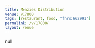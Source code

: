 ```yaml
---
title: Menzies Distribution
venue: v17800
tags: [restaurant, food, "fhrs:662991"]
permalink: /v/17800/
layout: venue
---
```

null